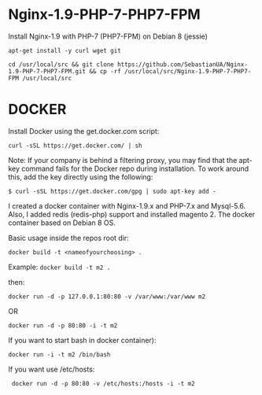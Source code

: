 # Nginx-1.9-PHP-7-PHP7-FPM
Install Nginx-1.9 with PHP-7 (PHP7-FPM) on Debian 8 (jessie) 

`apt-get install -y curl wget git `

`cd /usr/local/src && git clone https://github.com/SebastianUA/Nginx-1.9-PHP-7-PHP7-FPM.git && cp -rf /usr/local/src/Nginx-1.9-PHP-7-PHP7-FPM /usr/local/src`


# DOCKER

Install Docker using the get.docker.com script:

`curl -sSL https://get.docker.com/ | sh`

Note: If your company is behind a filtering proxy, you may find that the apt-key command fails for the Docker repo during installation. To work around this, add the key directly using the following:

  `$ curl -sSL https://get.docker.com/gpg | sudo apt-key add -`

I created a docker container with Nginx-1.9.x and PHP-7.x and Mysql-5.6. Also, I added redis (redis-php) support and installed magento 2. The docker container based on Debian 8 OS. 

Basic usage inside the repos root dir:

`docker build -t <nameofyourchoosing> .`

Example:
`docker build -t m2 .`


then:

`docker run -d -p 127.0.0.1:80:80 -v /var/www:/var/www m2`

OR

`docker run -d -p 80:80 -i -t m2 `

If you want to start bash in docker container):

`docker run -i -t m2 /bin/bash`

If you want use /etc/hosts:

` docker run -d -p 80:80 -v /etc/hosts:/hosts -i -t m2`

